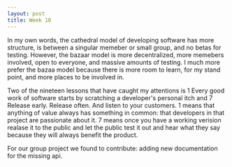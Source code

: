 ```yaml
---
layout: post
title: Week 10
---
```


In my own words, the cathedral model of developing software has more structure, is between a singular memeber or small group, and no betas for testing. However, the bazaar model is more decentralized, more memebers involved, open to everyone, and massive amounts of testing. I much more prefer the bazaa model because there is more room to learn, for my stand point, and more places to be involved in.  

Two of the nineteen lessons that have caught my attentions is 1 Every good work of software starts by scratching a developer's personal itch and 7 Release early. Release often. And listen to your customers. 1 means that anything of value always has something in common: that developers in that project are passionate about it. 7 means once you have a working verision realase it to the public and let the public test it out and hear what they say because they will always benefit the product.  

For our group project we found to contribute: adding new documentation for the missing api.
